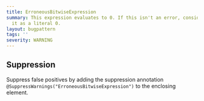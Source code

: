 ```yaml
---
title: ErroneousBitwiseExpression
summary: This expression evaluates to 0. If this isn't an error, consider expressing
  it as a literal 0.
layout: bugpattern
tags: ''
severity: WARNING
---
```


<!--
*** AUTO-GENERATED, DO NOT MODIFY ***
To make changes, edit the @BugPattern annotation or the explanation in docs/bugpattern.
-->



## Suppression
Suppress false positives by adding the suppression annotation `@SuppressWarnings("ErroneousBitwiseExpression")` to the enclosing element.

